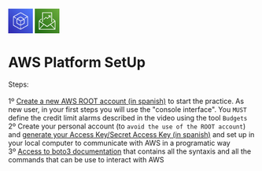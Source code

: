 <p align="left">
  <img src="SDK.png" width="50" height="50">
  <img src="Budgets.png" width="50" height="50"></p>

# AWS Platform SetUp

Steps:<br/>
<br/>
1º [Create a new AWS ROOT account (in spanish)](https://www.youtube.com/watch?v=8AUWxW14lhk&t=4s) to start the practice.   As new user, in your first steps you will use the "console interface".  You `MUST` define the credit limit alarms described in the video using the tool `Budgets`<br/>
2º Create your personal account (to `avoid the use of the ROOT account`) and [generate your Access Key/Secret Access Key (in spanish)](https://www.youtube.com/watch?v=_zMCdUndHy0&t=239s)  and set up in your local computer to communicate with AWS in a programatic way<br/>
3º [Access to boto3 documentation](https://boto3.amazonaws.com/v1/documentation/api/latest/index.html) that contains all the syntaxis and all the commands that can be use to interact with AWS <br/>

